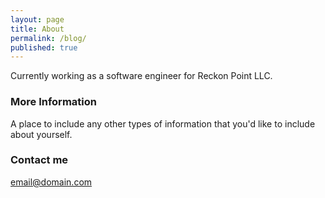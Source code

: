 ```yaml
---
layout: page
title: About
permalink: /blog/
published: true
---
```


Currently working as a software engineer for Reckon Point LLC. 

### More Information

A place to include any other types of information that you'd like to include about yourself.

### Contact me

[email@domain.com](mailto:email@domain.com)
